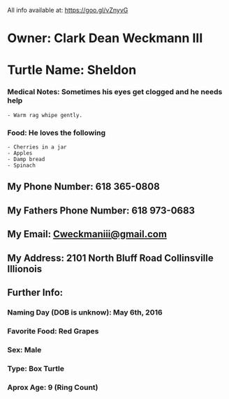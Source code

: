 All info available at: https://goo.gl/vZnyvG

# Owner: Clark Dean Weckmann III
# Turtle Name: Sheldon
### Medical Notes: Sometimes his eyes get clogged and he needs help
	- Warm rag whipe gently.

### Food: He loves the following
	- Cherries in a jar
	- Apples
	- Damp bread
	- Spinach

## My Phone Number: 618 365-0808
## My Fathers Phone Number: 618 973-0683
## My Email: Cweckmaniii@gmail.com
## My Address: 2101 North Bluff Road Collinsville Illionois

## Further Info:

### Naming Day (DOB is unknow): May 6th, 2016

### Favorite Food: Red Grapes

### Sex: Male

### Type: Box Turtle

### Aprox Age: 9 (Ring Count)

